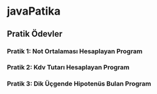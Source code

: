 # javaPatika
## Pratik Ödevler
### Pratik 1: Not Ortalaması Hesaplayan Program
### Pratik 2: Kdv Tutarı Hesaplayan Program
### Pratik 3: Dik Üçgende Hipotenüs Bulan Program
